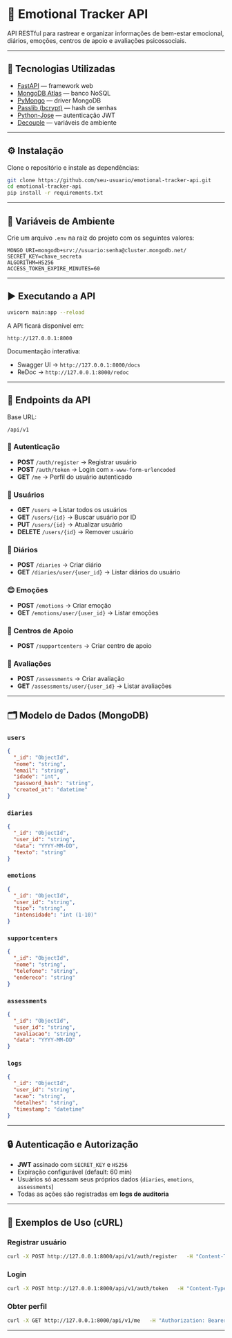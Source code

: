 # 🌱 Emotional Tracker API

API RESTful para rastrear e organizar informações de bem-estar emocional, diários, emoções, centros de apoio e avaliações psicossociais.

---

## 🚀 Tecnologias Utilizadas

- [FastAPI](https://fastapi.tiangolo.com/) — framework web
- [MongoDB Atlas](https://www.mongodb.com/atlas) — banco NoSQL
- [PyMongo](https://pymongo.readthedocs.io/) — driver MongoDB
- [Passlib (bcrypt)](https://passlib.readthedocs.io/) — hash de senhas
- [Python-Jose](https://python-jose.readthedocs.io/) — autenticação JWT
- [Decouple](https://pypi.org/project/python-decouple/) — variáveis de ambiente

---

## ⚙️ Instalação

Clone o repositório e instale as dependências:

```bash
git clone https://github.com/seu-usuario/emotional-tracker-api.git
cd emotional-tracker-api
pip install -r requirements.txt
```

---

## 🔑 Variáveis de Ambiente

Crie um arquivo `.env` na raiz do projeto com os seguintes valores:

```env
MONGO_URI=mongodb+srv://usuario:senha@cluster.mongodb.net/
SECRET_KEY=chave_secreta
ALGORITHM=HS256
ACCESS_TOKEN_EXPIRE_MINUTES=60
```

---

## ▶️ Executando a API

```bash
uvicorn main:app --reload
```

A API ficará disponível em:
```
http://127.0.0.1:8000
```

Documentação interativa:  
- Swagger UI → `http://127.0.0.1:8000/docs`  
- ReDoc → `http://127.0.0.1:8000/redoc`  

---

## 📌 Endpoints da API

Base URL:
```
/api/v1
```

### 🔑 Autenticação
- **POST** `/auth/register` → Registrar usuário
- **POST** `/auth/token` → Login com `x-www-form-urlencoded`
- **GET** `/me` → Perfil do usuário autenticado

### 👤 Usuários
- **GET** `/users` → Listar todos os usuários
- **GET** `/users/{id}` → Buscar usuário por ID
- **PUT** `/users/{id}` → Atualizar usuário
- **DELETE** `/users/{id}` → Remover usuário

### 📔 Diários
- **POST** `/diaries` → Criar diário
- **GET** `/diaries/user/{user_id}` → Listar diários do usuário

### 😊 Emoções
- **POST** `/emotions` → Criar emoção
- **GET** `/emotions/user/{user_id}` → Listar emoções

### 🏥 Centros de Apoio
- **POST** `/supportcenters` → Criar centro de apoio

### 📝 Avaliações
- **POST** `/assessments` → Criar avaliação
- **GET** `/assessments/user/{user_id}` → Listar avaliações

---

## 🗂️ Modelo de Dados (MongoDB)

### `users`
```json
{
  "_id": "ObjectId",
  "nome": "string",
  "email": "string",
  "idade": "int",
  "password_hash": "string",
  "created_at": "datetime"
}
```

### `diaries`
```json
{
  "_id": "ObjectId",
  "user_id": "string",
  "data": "YYYY-MM-DD",
  "texto": "string"
}
```

### `emotions`
```json
{
  "_id": "ObjectId",
  "user_id": "string",
  "tipo": "string",
  "intensidade": "int (1-10)"
}
```

### `supportcenters`
```json
{
  "_id": "ObjectId",
  "nome": "string",
  "telefone": "string",
  "endereco": "string"
}
```

### `assessments`
```json
{
  "_id": "ObjectId",
  "user_id": "string",
  "avaliacao": "string",
  "data": "YYYY-MM-DD"
}
```

### `logs`
```json
{
  "_id": "ObjectId",
  "user_id": "string",
  "acao": "string",
  "detalhes": "string",
  "timestamp": "datetime"
}
```

---

## 🔒 Autenticação e Autorização

- **JWT** assinado com `SECRET_KEY` e `HS256`
- Expiração configurável (default: 60 min)
- Usuários só acessam seus próprios dados (`diaries`, `emotions`, `assessments`)
- Todas as ações são registradas em **logs de auditoria**

---

## 🧪 Exemplos de Uso (cURL)

### Registrar usuário
```bash
curl -X POST http://127.0.0.1:8000/api/v1/auth/register   -H "Content-Type: application/json"   -d '{"nome":"Leo","email":"leo@email.com","idade":25,"senha":"senha123"}'
```

### Login
```bash
curl -X POST http://127.0.0.1:8000/api/v1/auth/token   -H "Content-Type: application/x-www-form-urlencoded"   -d "username=leo@email.com&password=senha123"
```

### Obter perfil
```bash
curl -X GET http://127.0.0.1:8000/api/v1/me   -H "Authorization: Bearer <TOKEN>"
```

---